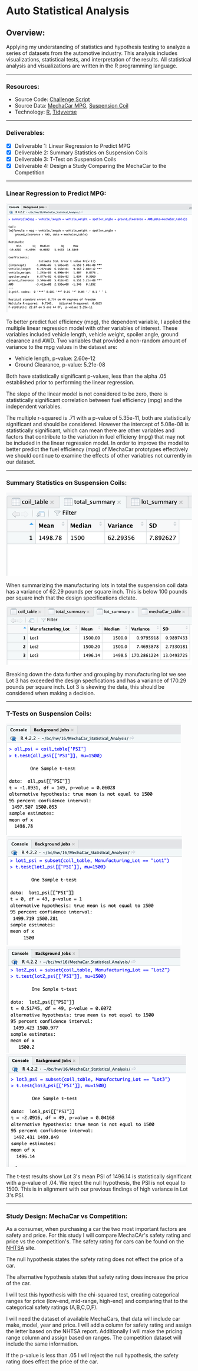 # Auto Statistical Analysis

## Overview:
Applying my understanding of statistics and hypothesis testing to analyze a series of datasets from the automotive industry. This analysis includes visualizations, statistical tests, and interpretation of the results. All statistical analysis and visualizations are written in the R programming language.

---
### Resources:
* Source Code: [Challenge Script](MechaCarChallenge.R)
* Source Data: [MechaCar MPG](MechaCar_mpg.csv), [Suspension Coil](Suspension_Coil.csv)
* Technology: [R](https://www.r-project.org/), [Tidyverse](https://www.tidyverse.org/)

---
### Deliverables:
- [x] Deliverable 1: Linear Regression to Predict MPG
- [x] Deliverable 2: Summary Statistics on Suspension Coils
- [x] Deliverable 3: T-Test on Suspension Coils
- [x] Deliverable 4: Design a Study Comparing the MechaCar to the Competition 

---
### Linear Regression to Predict MPG:

![Linear Regression Summary](images/summary_lm.png)

To better predict fuel efficiency (mpg), the dependent variable, I applied the multiple linear regression model with other variables of interest. These variables included vehicle length, vehicle weight, spoiler angle, ground clearance and AWD. Two variables that provided a non-random amount of variance to the mpg values in the dataset are:

   - Vehicle length, p-value: 2.60e-12
   - Ground Clearance, p-value: 5.21e-08

Both have statistically significant p-values, less than the alpha .05 established prior to performing the linear regression. 

The slope of the linear model is not considered to be zero, there is statistically significant correlation between fuel efficiency (mpg) and the independent variables. 

The multiple r-squared is .71 with a p-value of 5.35e-11, both are statistically significant and should be considered. However the intercept of 5.08e-08 is statistically significant, which can mean there are other variables and factors that contribute to the variation in fuel efficieny (mpg) that may not be included in the linear regression model. In order to improve the model to better predict the fuel efficiency (mpg) of MechaCar prototypes effectively we should continue to examine the effects of other variables not currently in our dataset. 

---
### Summary Statistics on Suspension Coils:

![Total Summary](images/total_summary.png)

When summarizing the manufacturing lots in total the suspension coil data has a variance of 62.29 pounds per square inch. This is below 100 pounds per square inch that the design specifications dictate. 

![Lot Summary](images/lot_summary.png)

Breaking down the data further and grouping by manufacturing lot we see Lot 3 has exceeded the design specfications and has a variance of 170.29 pounds per square inch. Lot 3 is skewing the data, this should be considered when making a decision. 

---
### T-Tests on Suspension Coils:

![Total t-test](images/ttest.png)
![Lot 1 t-test](images/lot1.png)
![Lot 2 t-test](images/lot2.png)
![Lot 3 t-test](images/lot3.png)

The t-test results show Lot 3's mean PSI of 1496.14 is statistically significant with a p-value of .04. We reject the null hypothesis, the PSI is not equal to 1500. This is in alignment with our previous findings of high variance in Lot 3's PSI. 

---
### Study Design: MechaCar vs Competition:
As a consumer, when purchasing a car the two most important factors are safety and price. For this study I will compare MechaCAr's safety rating and price vs the competition's. The safety rating for cars can be found on the [NHTSA](https://www.nhtsa.gov/ratings) site.

The null hypothesis states the safety rating does not effect the price of a car. 

The alternative hypothesis states that safety rating does increase the price of the car. 

I will test this hypothesis with the chi-squared test, creating categorical ranges for price (low-end, mid-range, high-end) and comparing that to the categorical safety ratings (A,B,C,D,F).  

I will need the dataset of available MechaCars, that data will include car make, model, year and price. I will add a column for safety rating and assign the letter based on the NHTSA report. Additionally I will make the pricing range column and assign based on ranges. The competition dataset will include the same information. 

If the p-value is less than .05 I will reject the null hypothesis, the safety rating does effect the price of the car.  
